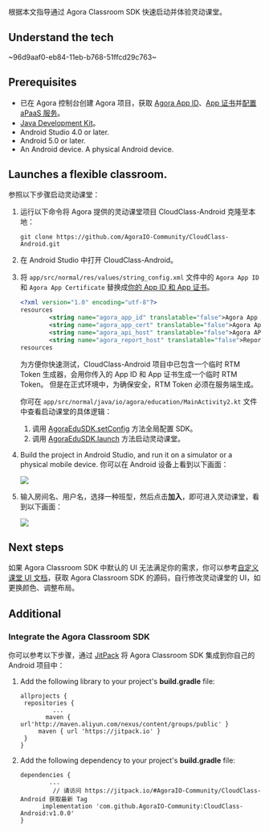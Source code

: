 根据本文指导通过 Agora Classroom SDK 快速启动并体验灵动课堂。

## Understand the tech

~96d9aaf0-eb84-11eb-b768-51ffcd29c763~

<a name="prerequisites"></a>
## Prerequisites

- 已在 Agora 控制台创建 Agora 项目，获取 [Agora App ID](/cn/Agora%20Platform/get_appid_token#%E8%8E%B7%E5%8F%96-app-id)、[App 证书](/cn/Agora%20Platform/get_appid_token#%E8%8E%B7%E5%8F%96-app-%E8%AF%81%E4%B9%A6)并[配置 aPaaS 服务](/cn/agora-class/agora_class_prep?platform=Web)。
- [Java Development Kit](https://www.oracle.com/java/technologies/javase-downloads.html)。
- Android Studio 4.0 or later.
- Android 5.0 or later.
- An Android device. A physical Android device.

## Launches a flexible classroom.

参照以下步骤启动灵动课堂：

1. 运行以下命令将 Agora 提供的灵动课堂项目 CloudClass-Android 克隆至本地：

   ```
   git clone https://github.com/AgoraIO-Community/CloudClass-Android.git
   ```

2. 在 Android Studio 中打开 CloudClass-Android。

3. 将 `app/src/normal/res/values/string_config.xml` 文件中的 `Agora App ID` 和 `Agora App Certificate` 替换成[你的 App ID 和 App 证书](#prerequisites)。

   ```xml
   <?xml version="1.0" encoding="utf-8"?>
   resources
           <string name="agora_app_id" translatable="false">Agora App ID</string>
           <string name="agora_app_cert" translatable="false">Agora App Certificate</string>
           <string name="agora_api_host" translatable="false">Agora API Host</string>
           <string name="agora_report_host" translatable="false">Report API Host</string>
   resources
   ```

   为方便你快速测试，CloudClass-Android 项目中已包含一个临时 RTM Token 生成器，会用你传入的 App ID 和 App 证书生成一个临时 RTM Token。 但是在正式环境中，为确保安全，RTM Token 必须在服务端生成。

   你可在 `app/src/normal/java/io/agora/education/MainActivity2.kt` 文件中查看启动课堂的具体逻辑：

   1. 调用 [AgoraEduSDK.setConfig](/cn/agora-class/agora_class_api_ref_android?platform=Android#setconfig) 方法全局配置 SDK。
   2. 调用 [AgoraEduSDK.launch](/cn/agora-class/agora_class_api_ref_android?platform=Android#launch) 方法启动灵动课堂。

4. Build the project in Android Studio, and run it on a simulator or a physical mobile device. 你可以在 Android 设备上看到以下画面：

   ![](https://web-cdn.agora.io/docs-files/1624525158077)

5. 输入房间名、用户名，选择一种班型，然后点击**加入**，即可进入灵动课堂，看到以下画面：

   ![](https://web-cdn.agora.io/docs-files/1624525158077)

## Next steps

如果 Agora Classroom SDK 中默认的 UI 无法满足你的需求，你可以参考[自定义课堂 UI 文档](/cn/agora-class/agora_class_custom_ui_android?platform=Android)，获取 Agora Classroom SDK 的源码，自行修改灵动课堂的 UI，如更换颜色、调整布局。

## Additional

<a name="sdk"></a>
### Integrate the Agora Classroom SDK

你可以参考以下步骤，通过 [JitPack](https://jitpack.io/#AgoraIO-Community/CloudClass-Android) 将 Agora Classroom SDK 集成到你自己的 Android 项目中：

1. Add the following library to your project's **build.gradle** file:

   ```
   allprojects {
   	repositories {
   			...
   		  maven { url'http://maven.aliyun.com/nexus/content/groups/public' }
   		maven { url 'https://jitpack.io' }
   	}
   }
   ```

2. Add the following dependency to your project's **build.gradle** file:

   ```
   dependencies {
           ...
   			// 请访问 https://jitpack.io/#AgoraIO-Community/CloudClass-Android 获取最新 Tag
   		 implementation 'com.github.AgoraIO-Community:CloudClass-Android:v1.0.0'
   }
   ```
